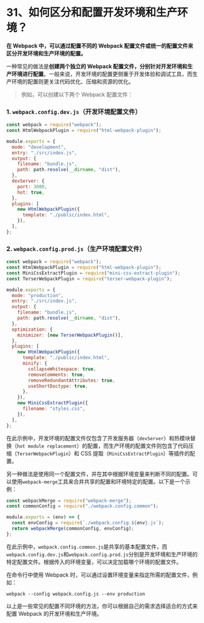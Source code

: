 # 31、如何区分和配置开发环境和生产环境？

**在 Webpack 中，可以通过配置不同的 Webpack 配置文件或统一的配置文件来区分开发环境和生产环境的配置。**

一种常见的做法是**创建两个独立的 Webpack 配置文件，分别针对开发环境和生产环境进行配置**。一般来说，开发环境的配置更侧重于开发体验和调试工具，而生产环境的配置则更关注代码优化、压缩和资源的优化。

> 例如，可以创建以下两个 Webpack 配置文件：

### 1. `webpack.config.dev.js`（开发环境配置文件）

```javascript
const webpack = require("webpack");
const HtmlWebpackPlugin = require("html-webpack-plugin");

module.exports = {
  mode: "development",
  entry: "./src/index.js",
  output: {
    filename: "bundle.js",
    path: path.resolve(__dirname, "dist"),
  },
  devServer: {
    port: 3000,
    hot: true,
  },
  plugins: [
    new HtmlWebpackPlugin({
      template: "./public/index.html",
    }),
  ],
};
```

### 2. `webpack.config.prod.js`（生产环境配置文件）

```javascript
const webpack = require("webpack");
const HtmlWebpackPlugin = require("html-webpack-plugin");
const MiniCssExtractPlugin = require("mini-css-extract-plugin");
const TerserWebpackPlugin = require("terser-webpack-plugin");

module.exports = {
  mode: "production",
  entry: "./src/index.js",
  output: {
    filename: "bundle.js",
    path: path.resolve(__dirname, "dist"),
  },
  optimization: {
    minimizer: [new TerserWebpackPlugin()],
  },
  plugins: [
    new HtmlWebpackPlugin({
      template: "./public/index.html",
      minify: {
        collapseWhitespace: true,
        removeComments: true,
        removeRedundantAttributes: true,
        useShortDoctype: true,
      },
    }),
    new MiniCssExtractPlugin({
      filename: "styles.css",
    }),
  ],
};
```

在此示例中，开发环境的配置文件仅包含了开发服务器（`devServer`）和热模块替换（`hot module replacement`）的配置，而生产环境的配置文件则包含了代码压缩（`TerserWebpackPlugin`）和 CSS 提取（`MiniCssExtractPlugin`）等插件的配置。

另一种做法是使用同一个配置文件，并在其中根据环境变量来判断不同的配置。可以使用`webpack-merge`工具来合并共享的配置和环境特定的配置。以下是一个示例：

```javascript
const webpackMerge = require("webpack-merge");
const commonConfig = require("./webpack.config.common");

module.exports = (env) => {
  const envConfig = require(`./webpack.config.${env}.js`);
  return webpackMerge(commonConfig, envConfig);
};
```

在此示例中，`webpack.config.common.js`是共享的基本配置文件，而`webpack.config.dev.js`和`webpack.config.prod.js`分别是开发环境和生产环境的特定配置文件。根据传入的环境变量，可以决定加载哪个环境的配置文件。

在命令行中使用 Webpack 时，可以通过设置环境变量来指定所需的配置文件，例如：

```shell
webpack --config webpack.config.js --env production
```

以上是一些常见的配置不同环境的方法，你可以根据自己的需求选择适合的方式来配置 Webpack 的开发环境和生产环境。
